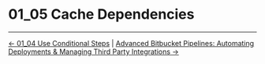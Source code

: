 # 01_05 Cache Dependencies


<!-- FooterStart -->
---
[← 01_04 Use Conditional Steps](../01_04_use_conditional_steps/README.md) | [Advanced Bitbucket Pipelines: Automating Deployments & Managing Third Party Integrations →](../../README.md)
<!-- FooterEnd -->
